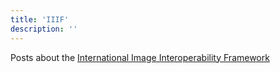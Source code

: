 ```yaml
---
title: 'IIIF'
description: ''
---
```


Posts about the [International Image Interoperability Framework](https://iiif.io/)
